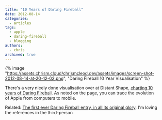 ```yaml
---
title: "10 Years of Daring Fireball"
date: 2012-08-14
categories:
  - articles
tags:
  - apple
  - daring-fireball
  - blogging
authors:
  - chris
archived: true
---
```


{% image "https://assets.chrism.cloud/chrismcleod.dev/assets/images/screen-shot-2012-08-14-at-20-12-02.png", "Daring Fireball 10 Year Visualisation" %}

There's a very nicely done visualisation over at Distant Shape, [charting 10 years of Daring Fireball](http://distantshape.com/df10/). As noted on the page, you can trace the evolution of Apple from computers to mobile.

Related: [The first ever Daring Fireball entry, in all its original glory](http://web.archive.org/web/20021218100220/http://daringfireball.net/2002/08/baby_needs_a_new_pair_of_processors.html). I'm loving the references in the third-person
